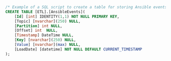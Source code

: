 ﻿```sql

/* Example of a SQL script to create a table for storing Ansible events. */
CREATE TABLE [ETL].[AnsibleEvents](
	[Id] [int] IDENTITY(1,1) NOT NULL PRIMARY KEY,
	[Topic] [nvarchar](250) NULL,
	[Partition] int NULL,
	[Offset] int  NULL,
	[Timestamp] DateTime NULL,
	[Key] [nvarchar](250) NULL,
	[Value] [nvarchar](max) NULL,
	[LoadDate] [datetime] NOT NULL DEFAULT CURRENT_TIMESTAMP
);

```
